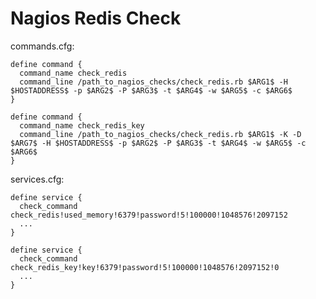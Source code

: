 # Nagios Redis Check

commands.cfg:

    define command {
      command_name check_redis
      command_line /path_to_nagios_checks/check_redis.rb $ARG1$ -H $HOSTADDRESS$ -p $ARG2$ -P $ARG3$ -t $ARG4$ -w $ARG5$ -c $ARG6$
    }

    define command {
      command_name check_redis_key
      command_line /path_to_nagios_checks/check_redis.rb $ARG1$ -K -D $ARG7$ -H $HOSTADDRESS$ -p $ARG2$ -P $ARG3$ -t $ARG4$ -w $ARG5$ -c $ARG6$
    }

services.cfg:

    define service {
      check_command  check_redis!used_memory!6379!password!5!100000!1048576!2097152
      ...
    }

    define service {
      check_command  check_redis_key!key!6379!password!5!100000!1048576!2097152!0
      ...
    }
